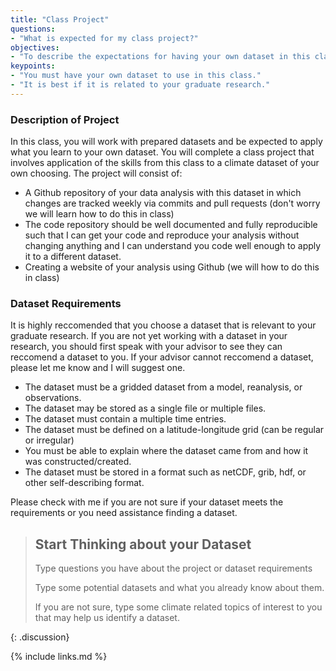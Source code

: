 ```yaml
---
title: "Class Project"
questions:
- "What is expected for my class project?"
objectives:
- "To describe the expectations for having your own dataset in this class"
keypoints:
- "You must have your own dataset to use in this class."
- "It is best if it is related to your graduate research."
---
```


### Description of Project
In this class, you will work with prepared datasets and be expected to apply what you learn to your own dataset.  You will complete a class project that involves application of the skills from this class to a climate dataset of your own choosing.  The project will consist of:

* A Github repository of your data analysis with this dataset in which changes are tracked weekly via commits and pull requests (don't worry we will learn how to do this in class)
* The code repository should be well documented and fully reproducible such that I can get your code and reproduce your analysis without changing anything and I can understand you code well enough to apply it to a different dataset.
* Creating a website of your analysis using Github (we will how to do this in class)

### Dataset Requirements
It is highly reccomended that you choose a dataset that is relevant to your graduate research. If you are not yet working with a dataset in your research, you should first speak with your advisor to see they can reccomend a dataset to you. If your advisor cannot reccomend a dataset, please let me know and I will suggest one.

* The dataset must be a gridded dataset from a model, reanalysis, or observations.
* The dataset may be stored as a single file or multiple files.
* The dataset must contain a multiple time entries.
* The dataset must be defined on a latitude-longitude grid (can be regular or irregular)
* You must be able to explain where the dataset came from and how it was constructed/created.
* The dataset must be stored in a format such as netCDF, grib, hdf, or other self-describing format. 

Please check with me if you are not sure if your dataset meets the requirements or you need assistance finding a dataset.

> ## Start Thinking about your Dataset
>
> Type questions you have about the project or dataset requirements
>
> Type some potential datasets and what you already know about them.
>
> If you are not sure, type some climate related topics of interest to you that may help us identify a dataset.
>
{: .discussion}

{% include links.md %}


